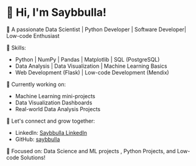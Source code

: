 # 👋 Hi, I'm Saybbulla!

🎯 A passionate Data Scientist | Python Developer | Software Developer| Low-code Enthusiast

🚀 Skills:
- Python | NumPy | Pandas | Matplotlib | SQL (PostgreSQL)
- Data Analysis | Data Visualization | Machine Learning Basics
- Web Development (Flask) | Low-code Development (Mendix)

🌱 Currently working on:
- Machine Learning mini-projects
- Data Visualization Dashboards
- Real-world Data Analysis Projects

💬 Let's connect and grow together:
- LinkedIn: [Saybbulla LinkedIn](https://www.linkedin.com/in/s-b-saybbulla/)
- GitHub: [saybbulla](https://github.com/saybbulla)

🔭 Focused on: Data Science and ML projects , Python Projects, and Low-code Solutions!
